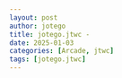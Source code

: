 ```yaml
---
layout: post
author: jotego
title: jotego.jtwc - 
date: 2025-01-03
categories: [Arcade, jtwc]
tags: [jotego.jtwc]
---
```


